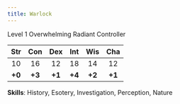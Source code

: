 ```yaml
---
title: Warlock
---
```


Level 1 Overwhelming Radiant Controller

|  Str   |  Con   |  Dex   |  Int   |  Wis   |  Cha   |
| :----: | :----: | :----: | :----: | :----: | :----: |
|   10   |   16   |   12   |   18   |   14   |   12   |
| **+0** | **+3** | **+1** | **+4** | **+2** | **+1** |

**Skills**: History, Esotery, Investigation, Perception, Nature
